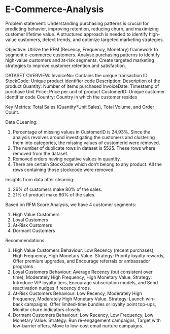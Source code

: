 # E-Commerce-Analysis

Problem statement: Understanding purchasing patterns is crucial for predicting behavior, improving retention, reducing churn, and maximizing customer lifetime value. A structured approach is needed to identify high-value customers, detect trends, and optimize targeted marketing strategies.

Objective: Utilize the RFM (Recency, Frequency, Monetary) framework to segment e-commerce customers. Analyse purchasing patterns to identify high-value customers and at-risk segments. Create targeted marketing strategies to improve customer retention and satisfaction.

DATASET OVERVIEW:
InvoiceNo: Contains the unique transaction ID
StockCode: Unique product identifier code
Description: Description of the product
Quantity: Number of items purchased
InvoiceDate: Timestamp of purchase
Unit Price: Price per unit of product
CustomerID: Unique customer identifier code
Country: Country in which the customer resides

Key Metrics: Total Sales (Quantity*Unit Sales), Total Volume, and Order Count. 
 
Data CLeaning: 
1. Percentage of missing values in CustomerID is 24.93%. Since the analysis revolves around investigating the customers and clustering them into categories, the missing values of customerid were removed. 
2. The number of duplicate rows in dataset is 5525. These rows where removed from the dataset.
3. Removed orders having negative values in quantity.
4. There are certain StockCode which don’t belong to any product. All the rows containing those stockcode were removed.

Insights from data after cleaning:
1. 26% of customers make 80% of the sales.
2. 21% of product make 80% of the sales.

Based on RFM Score Analysis, we have 4 customer segments: 
1. High Value Customers
2. Loyal Customers
3. At-Risk Customers
4. Dormant Customers

Recommendations:
1. High Value Customers
Behaviour: Low Recency (recent purchases), High Frequency, High Monetary Value.
Strategy: Priority loyalty rewards, Offer premium upgrades, and Encourage referrals or ambassador programs
2. Loyal Customers
Behaviour: Average Recency (but consistent over time), Moderately High Frequency, High Monetary Value.
Strategy: Introduce VIP loyalty tiers, Encourage subscription models, and Send reactivation nudges if recency drops.
3. At-Risk Customers
Behaviour: Low Recency, Moderately High Frequency, Moderately High Monetary Value.
Strategy: Launch win-back campaigns, Offer limited-time bundles or loyalty point top-ups, Monitor churn indicators closely.
4. Dormant Customers
Behaviour: Low Recency, Low Frequency, Low Monetary Value.
Strategy: Run re-engagement campaigns, Target with low-barrier offers, Move to low-cost email nurture campaigns.
